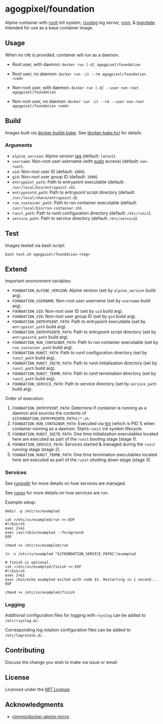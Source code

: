 # agogpixel/foundation

Alpine container with [runit](http://smarden.org/runit/) init system, [rsyslog](https://www.rsyslog.com/) log server, [cron](https://man7.org/linux/man-pages/man8/cron.8.html), & [logrotate](https://man7.org/linux/man-pages/man8/logrotate.8.html). Intended for use as a base container image.

## Usage

When no `CMD` is provided, container will run as a daemon.

- Root user, with daemon: `docker run [-d] agogpixel/foundation`
- Root user, no daemon: `docker run -it --rm agogpixel/foundation <cmd>`

- Non-root user, with daemon: `docker run [-d] --user non-root agogpixel/foundation`
- Non-root user, no daemon: `docker run -it --rm --user non-root agogpixel/foundation <cmd>`

## Build

Images built via [docker buildx bake](https://docs.docker.com/engine/reference/commandline/buildx_bake/). See [docker-bake.hcl](./docker-bake.hcl) for details.

### Arguments

- `alpine_version`: Alpine version [tag](https://hub.docker.com/_/alpine?tab=tags&page=1&ordering=last_updated) (default: `latest`).
- `username`: Non-root user username (with [sudo](https://man7.org/linux/man-pages/man8/sudo.8.html) access) (default: `non-root`).
- `uid`: Non-root user ID (default: `1000`).
- `gid`: Non-root user group ID (default: `1000`).
- `entrypoint_path`: Path to entrypoint executable (default: `/usr/local/bin/entrypoint.sh`).
- `entrypointd_path`: Path to entrypoint script directory (default: `/usr/local/share/entrypoint.d`).
- `run_container_path`: Path to run container executable (default: `/usr/local/bin/run-container.sh`).
- `runit_path`: Path to runit configuration directory (default: `/etc/runit`).
- `service_path`: Path to service directory (default: `/etc/service`).

## Test

Images tested via bash script:

```shell
bash test.sh agogpixel/foundation:<tag>
```

## Extend

Important environment variables:

- `FOUNDATION_ALPINE_VERSION`: Alpine version (set by `alpine_version` build arg).
- `FOUNDATION_USERNAME`: Non-root user username (set by `username` build arg).
- `FOUNDATION_UID`: Non-root user ID (set by `uid` build arg).
- `FOUNDATION_GID`: Non-root user group ID (set by `gid` build arg).
- `FOUNDATION_ENTRYPOINT_PATH`: Path to entrypoint executable (set by `entrypoint_path` build arg).
- `FOUNDATION_ENTRYPOINTD_PATH`: Path to entrypoint script directory (set by `entrypointd_path` build arg).
- `FOUNDATION_RUN_CONTAINER_PATH`: Path to run container executable (set by `run_container_path` build arg).
- `FOUNDATION_RUNIT_PATH`: Path to runit configuration directory (set by `runit_path` build arg).
- `FOUNDATION_RUNIT_INITD_PATH`: Path to runit initialization directory (set by `runit_path` build arg).
- `FOUNDATION_RUNIT_TERMD_PATH`: Path to runit termination directory (set by `runit_path` build arg).
- `FOUNDATION_SERVICE_PATH`: Path to service directory (set by `service_path` build arg).

Order of execution:

1. `FOUNDATION_ENTRYPOINT_PATH`: Determine if container is running as a daemon and sources the contents of `${FOUNDATION_ENTRYPOINTD_PATH}/*.sh`.
2. `FOUNDATION_RUN_CONTAINER_PATH`: Executed via [tini](https://github.com/krallin/tini) (which is PID 1) when container running as a daemon. Starts `runit` init system lifecycle.
3. `FOUNDATION_RUNIT_INITD_PATH`: One time initialization executables located here are executed as part of the `runit` _booting_ stage (stage 1).
4. `FOUNDATION_SERVICE_PATH`: Services started & managed during the `runit` _running_ stage (stage 2).
5. `FOUNDATION_RUNIT_TERMD_PATH`: One time termination executables located here are executed as part of the `runit` _shutting down_ stage (stage 3).

### Services

See [runsvdir](http://smarden.org/runit/runsvdir.8.html) for more details on how services are managed.

See [runsv](http://smarden.org/runit/runsv.8.html) for more details on how services are run.

Example setup:

```shell
mkdir -p /etc/sv/exampled

cat >/etc/sv/exampled/run <<-EOF
#!/bin/sh
exec 2>&1
exec /usr/sbin/exampled --foreground
EOF

chmod +x /etc/sv/exampled/run

ln -s /etc/sv/exampled "${FOUNDATION_SERVICE_PATH}"/exampled

# finish is optional.
cat >/etc/sv/exampled/finish <<-EOF
#!/bin/sh
exec 2>&1
exec /bin/echo exampled exited with code $1. Restarting in 1 second...
EOF

chmod +x /etc/sv/exampled/finish
```

### Logging

Additional configuration files for logging with `rsyslog` can be added to `/etc/rsyslog.d/`.

Corresponding log rotation configuration files can be added to `/etc/logrotate.d/`.

## Contributing

Discuss the change you wish to make via issue or email.

## License

Licensed under the [MIT License](./LICENSE).

## Acknowledgments

- [nimmis/docker-alpine-micro](https://github.com/nimmis/docker-alpine-micro)

